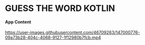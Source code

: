 <h1>GUESS THE WORD KOTLIN</h1>
<h4>App Content</h4>


https://user-images.githubusercontent.com/46709263/147000776-09a73b28-404c-4068-9127-1f12980b7fcb.mp4

